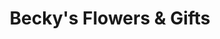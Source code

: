 ---
title: "Becky's Flowers & Gifts"
url: /spruce-pine/beckys-flowers-und-gifts-highway-226-south/
shop: Blumen
---
